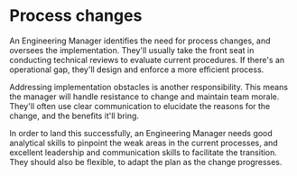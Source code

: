 # Process changes

An Engineering Manager identifies the need for process changes, and oversees the implementation. They'll usually take the front seat in conducting technical reviews to evaluate current procedures. If there's an operational gap, they'll design and enforce a more efficient process.

Addressing implementation obstacles is another responsibility. This means the manager will handle resistance to change and maintain team morale. They'll often use clear communication to elucidate the reasons for the change, and the benefits it'll bring.

In order to land this successfully, an Engineering Manager needs good analytical skills to pinpoint the weak areas in the current processes, and excellent leadership and communication skills to facilitate the transition. They should also be flexible, to adapt the plan as the change progresses.